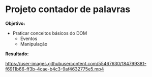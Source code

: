 # Projeto contador de palavras

**Objetivo:** 
- Praticar conceitos básicos do DOM
    - Eventos
    - Manipulação

**Resultado:** 

https://user-images.githubusercontent.com/55467630/184799381-f6911b66-ff3b-4cae-b4c3-9af4632775e5.mp4

